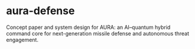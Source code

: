 # aura-defense
Concept paper and system design for AURA: an AI–quantum hybrid command core for next-generation missile defense and autonomous threat engagement.
